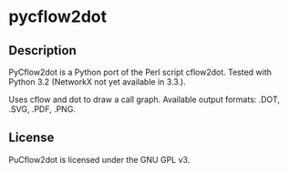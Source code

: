 pycflow2dot
===========

Description
-----------
PyCflow2dot is a Python port of the Perl script cflow2dot.
Tested with Python 3.2 (NetworkX not yet available in 3.3.).

Uses cflow and dot to draw a call graph.
Available output formats: .DOT, .SVG, .PDF, .PNG.

License
-------
PuCflow2dot is licensed under the GNU GPL v3.
